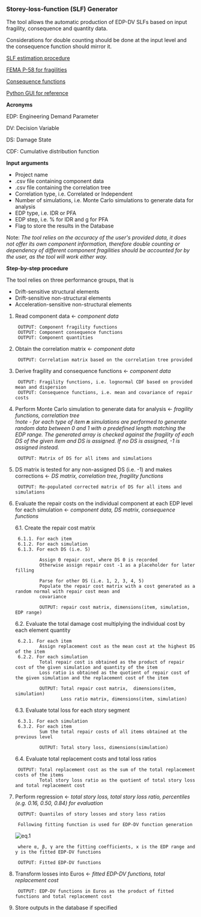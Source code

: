 ### Storey-loss-function (SLF) Generator

The tool allows the automatic production of EDP-DV SLFs based on input fragility, consequence and quantity data.

Considerations for double counting should be done at the input level and the consequence function should mirror it.

[SLF estimation procedure](https://www.researchgate.net/publication/265411359_Building-Specific_Loss_Estimation_Methods_Tools_for_Simplified_Performance-Based_Earthquake_Engineering)

[FEMA P-58 for fragilities](https://femap58.atcouncil.org/reports)

[Consequence functions](https://femap58.atcouncil.org/reports)

[Python GUI for reference](https://blog.resellerclub.com/the-6-best-python-gui-frameworks-for-developers/)

**Acronyms**

EDP:    Engineering Demand Parameter

DV:     Decision Variable

DS:     Damage State

CDF:    Cumulative distribution function


**Input arguments**

* Project name
* .csv file containing component data
* .csv file containing the correlation tree
* Correlation type, i.e. Correlated or Independent
* Number of simulations, i.e. Monte Carlo simulations to generate data for analysis
* EDP type, i.e. IDR or PFA
* EDP step, i.e. % for IDR and g for PFA
* Flag to store the results in the Database

Note: *The tool relies on the accuracy of the user's provided data, it does not offer its own component information, 
therefore double counting or dependency of different component fragilities should be accounted for by the user, as the 
tool will work either way.*

**Step-by-step procedure**

The tool relies on three performance groups, that is
* Drift-sensitive structural elements
* Drift-sensitive non-structural elements
* Acceleration-sensitive non-structural elements

1. Read component data ← *component data*

    	OUTPUT: Component fragility functions
    	OUTPUT: Component consequence functions
    	OUTPUT: Component quantities
    	
2. Obtain the correlation matrix ← *component data*

        OUTPUT: Correlation matrix based on the correlation tree provided
        
3. Derive fragility and consequence functions ← *component data*

        OUTPUT: Fragility functions, i.e. lognormal CDF based on provided mean and dispersion
        OUTPUT: Consequence functions, i.e. mean and covariance of repair costs
        
4. Perform Monte Carlo simulation to generate data for analysis ← *fragility functions, correlation tree*<br/>
*!note - for each type of item **n** simulations are performed to generate random data between 0 and 1 with a 
predefined length matching the EDP range. The generated array is checked against the fragility of each DS of the given 
item and DS is assigned. If no DS is assigned, -1 is assigned instead.*
        
        OUTPUT: Matrix of DS for all items and simulations
        
5. DS matrix is tested for any non-assigned DS (i.e. -1) and makes corrections ← *DS matrix, correlation tree, 
fragility functions*

        OUTPUT: Re-populated corrected matrix of DS for all items and simulations
        
6. Evaluate the repair costs on the individual component at each EDP level for each simulation ← *component data, DS 
matrix, consequence functions*
    
    6.1. Create the repair cost matrix
    
        6.1.1. For each item
        6.1.2. For each simulation
        6.1.3. For each DS (i.e. 5)
                
                Assign 0 repair cost, where DS 0 is recorded
                Otherwise assign repair cost -1 as a placeholder for later filling
                
                Parse for other DS (i.e. 1, 2, 3, 4, 5)
                Populate the repair cost matrix with a cost generated as a random normal with repair cost mean and 
                covariance
                
                OUTPUT: repair cost matrix, dimensions(item, simulation, EDP range)
    
    6.2. Evaluate the total damage cost multiplying the individual cost by each element quantity
    
        6.2.1. For each item
                Assign replacement cost as the mean cost at the highest DS of the item
        6.2.2. For each simulation
                Total repair cost is obtained as the product of repair cost of the given simulation and quantity of the item
                Loss ratio is obtained as the quotient of repair cost of the given simulation and the replacement cost of the item
                
                OUTPUT: Total repair cost matrix,  dimensions(item, simulation)
                        Loss ratio matrix, dimensions(item, simulation)
                
    6.3. Evaluate total loss for each story segment
    
        6.3.1. For each simulation
        6.3.2. For each item
                Sum the total repair costs of all items obtained at the previous level 
        
                OUTPUT: Total story loss, dimensions(simulation)
                
    6.4. Evaluate total replacement costs and total loss ratios
    
        OUTPUT: Total replacement cost as the sum of the total replacement costs of the items
                Total story loss ratio as the quotient of total story loss and total replacement cost
                
7. Perform regression ← *total story loss, total story loss ratio, percentiles (e.g. 0.16, 0.50, 0.84) for evaluation*

        OUTPUT: Quantiles of story losses and story loss ratios
        
        Following fitting function is used for EDP-DV function generation
        
    <img src="https://latex.codecogs.com/svg.latex?\Large&space;y=\alpha*(1-\exp(-(\frac{x}{\beta})^\gamma))" title="eq.1" /><br/>

        where α, β, γ are the fitting coefficients, x is the EDP range and y is the fitted EDP-DV functions
        
        OUTPUT: Fitted EDP-DV functions
        
8. Transform losses into Euros ← *fitted EDP-DV functions, total replacement cost*

        OUTPUT: EDP-DV functions in Euros as the product of fitted functions and total replacement cost
        
9. Store outputs in the database if specified
